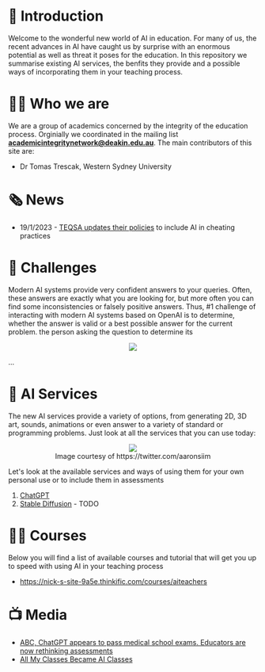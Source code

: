 # 🤖 Introduction

Welcome to the wonderful new world of AI in education. For many of us, the recent advances in AI have caught us by surprise with an enormous potential as well as threat it poses for the education. In this repository we summarise existing AI services, the benfits they provide and a possible ways of incorporating them in your teaching process. 

# 🦹🏾 Who we are

We are a group of academics concerned by the integrity of the education process. Orginially we coordinated in the mailing list **academicintegritynetwork@deakin.edu.au**. The main contributors of this site are:

* Dr Tomas Trescak, Western Sydney University

# 🗞️ News

* 19/1/2023 - [TEQSA updates their policies](https://www.teqsa.gov.au/sector-update-maintaining-academic-integrity-policies-and-procedures) to include AI in cheating practices

# 🥸 Challenges

Modern AI systems provide very confident answers to your queries. Often, these answers are exactly what you are looking for, but more often you can find some inconsistencies or falsely positive answers. Thus, #1 challenge of interacting with modern AI systems based on OpenAI is to determine, whether the answer is valid or a best possible answer for the current problem. the person asking the question to determine its 

<p align="center">
<img src="https://user-images.githubusercontent.com/2682705/211676615-2881fc2c-4358-4f33-aca8-17480d7a0834.png"><br />
</p>
...

# 🚀 AI Services

The new AI services provide a variety of options, from generating 2D, 3D art, sounds, animations or even answer to a variety of standard or programming problems. Just look at all the services that you can use today:

<p align="center">
<img src="https://user-images.githubusercontent.com/2682705/211677872-df3a3b1a-4562-40d0-af59-f98414b33010.png"><br />
Image courtesy of https://twitter.com/aaronsiim
</p>

Let's look at the available services and ways of using them for your own personal use or to include them in assessments

1. [ChatGPT](ChatGPT.md)
2. [Stable Diffusion](StableDiffusion.md) - TODO

# 👩‍🎓 Courses

Below you will find a list of available courses and tutorial that will get you up to speed with using AI in your teaching process

* https://nick-s-site-9a5e.thinkific.com/courses/aiteachers

# 📺 Media

* [ABC, ChatGPT appears to pass medical school exams. Educators are now rethinking assessments](https://www.abc.net.au/news/science/2023-01-12/chatgpt-generative-ai-program-passes-us-medical-licensing-exams/101840938)
* [All My Classes Became AI Classes](https://oneusefulthing.substack.com/p/all-my-classes-suddenly-became-ai?r=1z3k9s&utm_campaign=post&utm_medium=web)
